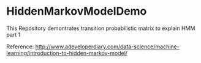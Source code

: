 # HiddenMarkovModelDemo

This Repository demontrates transition probabilistic  matrix to explain HMM part 1

Reference: http://www.adeveloperdiary.com/data-science/machine-learning/introduction-to-hidden-markov-model/




